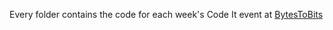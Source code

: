 Every folder contains the code for each week's Code It event at [BytesToBits](https://bytestobits.dev/)
